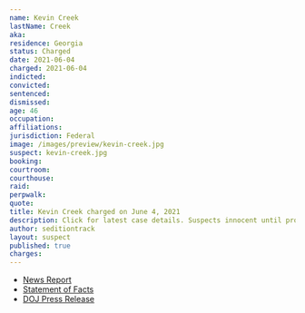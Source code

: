```yaml
---
name: Kevin Creek
lastName: Creek
aka:
residence: Georgia
status: Charged
date: 2021-06-04
charged: 2021-06-04
indicted:
convicted: 
sentenced: 
dismissed: 
age: 46
occupation:
affiliations:
jurisdiction: Federal
image: /images/preview/kevin-creek.jpg
suspect: kevin-creek.jpg
booking:
courtroom:
courthouse:
raid:
perpwalk:
quote:
title: Kevin Creek charged on June 4, 2021
description: Click for latest case details. Suspects innocent until proven guilty.
author: seditiontrack
layout: suspect
published: true
charges:
---
```

- [News Report](https://www.msn.com/en-us/news/crime/mckinney-man-linked-to-capitol-riot-using-gps-data-court-document-says/ar-BB1eLRWH)
- [Statement of Facts](https://www.justice.gov/opa/case-multi-defendant/file/1402941/download)
- [DOJ Press Release](https://www.justice.gov/usao-dc/pr/georgia-man-arrested-assault-law-enforcement-during-jan-6-capitol-breach)
